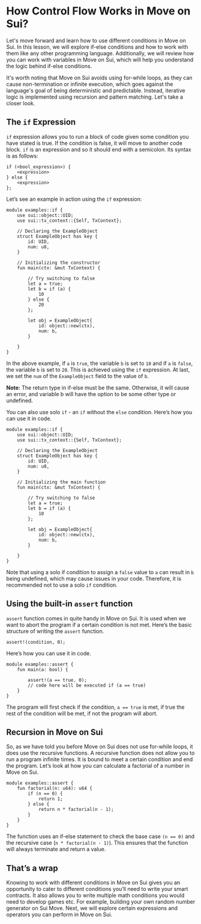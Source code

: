 # How Control Flow Works in Move on Sui?

Let's move forward and learn how to use different conditions in Move on Sui. In this lesson, we will explore if-else conditions and how to work with them like any other programming language. Additionally, we will review how you can work with variables in Move on Sui, which will help you understand the logic behind if-else conditions.

It's worth noting that Move on Sui avoids using for-while loops, as they can cause non-termination or infinite execution, which goes against the language's goal of being deterministic and predictable. Instead, iterative logic is implemented using recursion and pattern matching. Let's take a closer look.

## The `if` Expression

`if` expression allows you to run a block of code given some condition you have stated is true. If the condition is false, it will move to another code block. `if` is an expression and so it should end with a semicolon. Its syntax is as follows: 

```
if (<bool_expression>) {
	<expression> 
} else {
	<expression>
};
```

Let’s see an example in action using the `if` expression: 

```
module examples::if {
	use sui::object::UID;
	use sui::tx_context::{Self, TxContext};

	// Declaring the ExampleObject
	struct ExampleObject has key {
		id: UID,
		num: u8,
	}

	// Initializing the constructor
	fun main(ctx: &mut TxContext) {

		// Try switching to false
		let a = true;
		let b = if (a) {
			10
		} else {
			20
		};
		
		let obj = ExampleObject{
			id: object::new(ctx),
			num: b,
		}

	}
}
```

In the above example, if `a` is `true`, the variable `b` is set to `10` and if `a` is `false`, the variable `b` is set to `20`. This is achieved using the `if` expression. At last, we set the `num` of the `ExampleObject` field to the value of `b`.

**Note:** The return type in if-else must be the same. Otherwise, it will cause an error, and variable b will have the option to be some other type or undefined.

You can also use solo `if` - an `if` without the `else` condition. Here’s how you can use it in code.

```
module examples::if {
	use sui::object::UID;
	use sui::tx_context::{Self, TxContext};

	// Declaring the ExampleObject
	struct ExampleObject has key {
		id: UID,
		num: u8,
	}

	// Initializing the main function
	fun main(ctx: &mut TxContext) {

		// Try switching to false
		let a = true;
		let b = if (a) {
			10
		};

		let obj = ExampleObject{
			id: object::new(ctx),
			num: b,
		}

    }
}
```

Note that using a solo if condition to assign a `false` value to `a` can result in `b` being undefined, which may cause issues in your code. Therefore, it is recommended not to use a solo `if` condition.

## Using the built-in `assert` function

`assert` function comes in quite handy in Move on Sui. It is used when we want to abort the program if a certain condition is not met. Here’s the basic structure of writing the `assert` function.

```
assert!(condition, 0);
```

Here’s how you can use it in code.

```
module examples::assert {
	fun main(a: bool) {

		assert!(a == true, 0);
		// code here will be executed if (a == true)
    }
}
```

The program will first check if the condition, `a == true` is met, if true the rest of the condition will be met, if not the program will abort.

## Recursion in Move on Sui

So, as we have told you before Move on Sui does not use for-while loops, it does use the recursive functions. A recursive function does not allow you to run a program infinite times. It is bound to meet a certain condition and end the program. Let’s look at how you can calculate a factorial of a number in Move on Sui.

```
module examples::assert {
	fun factorial(n: u64): u64 {
		if (n == 0) {
			return 1;
		} else {
			return n * factorial(n - 1);
		}
	}
}
```

The function uses an if-else statement to check the base case `(n == 0)` and the recursive case (`n * factorial(n - 1)`). This ensures that the function will always terminate and return a value.

## That’s a wrap

Knowing to work with different conditions in Move on Sui gives you an opportunity to cater to different conditions you’ll need to write your smart contracts. It also allows you to write multiple math conditions you would need to develop games etc. For example, building your own random number generator on Sui Move. Next, we will explore certain expressions and operators you can perform in Move on Sui.